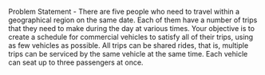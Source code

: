 Problem Statement -
There are five people who need to travel within a geographical region on the same date. Each of them have a number of trips that they need
to make during the day at various times.
Your objective is to create a schedule for commercial vehicles to satisfy all of their trips,
using as few vehicles as possible. All trips can be shared rides, that is, multiple trips can be
serviced by the same vehicle at the same time. Each vehicle can seat up to three
passengers at once.
